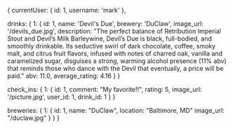 {
  currentUser: {
    id: 1,
    username: 'mark'
  },

  drinks: {
    1: {
      id: 1,
      name: 'Devil's Due',
      brewery: 'DuClaw',
      image_url: '/devils_due.jpg',
      description: "The perfect balance of Retribution Imperial Stout and Devil’s Milk Barleywine, Devil’s Due is black, full-bodied, and smoothly drinkable. Its seductive swirl of dark chocolate, coffee, smoky malt, and citrus fruit flavors, infused with notes of charred oak, vanilla and caramelized sugar, disguises a strong, warming alcohol presence (11% abv) that reminds those who dance with the Devil that eventually, a price will be paid."
      abv: 11.0,
      average_rating: 4.16
    }
  }

  check_ins: {
    1: {
      id: 1,
      comment: "My favorite!!",
      rating: 5,
      image_url: '/picture.jpg',
      user_id: 1,
      drink_id: 1
    }
  }

  breweries: {
    1: {
      id: 1,
      name: "DuClaw",
      location: "Baltimore, MD"
      image_url: "/duclaw.jpg"
    }
  }
}
